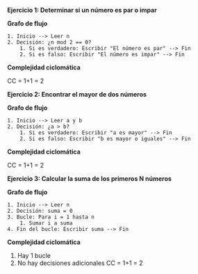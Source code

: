 **Ejercicio 1: Determinar si un número es par o impar**

**Grafo de flujo**

	1. Inicio --> Leer n
	2. Decisión: ¿n mod 2 == 0?
		1. Si es verdadero: Escribir "El número es par" --> Fin
		2. Si es falso: Escribir "El número es impar" --> Fin

**Complejidad ciclomática**

CC = 1+1 = 2

**Ejercicio 2: Encontrar el mayor de dos números**

**Grafo de flujo**

	1. Inicio --> Leer a y b
	2. Decisión: ¿a > b?
		1. Si es verdadero: Escribir "a es mayor" --> Fin
		2. Si es falso: Escribir "b es mayor o iguales" --> Fin

**Complejidad ciclomática**

CC = 1+1 = 2

**Ejercicio 3: Calcular la suma de los primeros N números**

**Grafo de flujo**

	1. Inicio --> Leer n
	2. Decisión: suma = 0
	3. Bucle: Para i = 1 hasta n
		1. Sumar i a suma	
	4. Fin del bucle: Escribir suma --> Fin

**Complejidad ciclomática**
1. Hay 1 bucle
2. No hay decisiones adicionales
CC = 1+1 = 2
